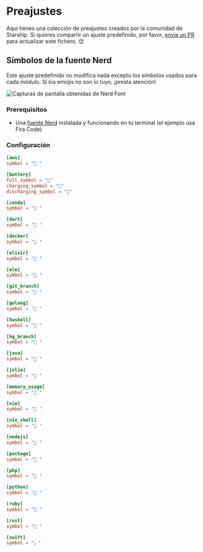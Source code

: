 # Preajustes

Aqui tienes una colección de preajustes creados por la comunidad de Starship. Si quieres compartir un ajuste predefinido, por favor, [envía un PR](https://github.com/starship/starship/edit/master/docs/presets/README.md) para actualizar este fichero. 😊

## Símbolos de la fuente Nerd

Este ajuste predefinido no modifica nada excepto los símbolos usados para cada módulo. Si los emojis no son lo tuyo, ¡presta atención!

![Capturas de pantalla obtenidas de Nerd Font](/presets/nerd-font-symbols.png)

### Prerequisitos

- Una [fuente Nerd](https://www.nerdfonts.com/) instalada y funcionando en tu terminal (el ejemplo usa Fira Code)

### Configuración

```toml
[aws]
symbol = " "

[battery]
full_symbol = ""
charging_symbol = ""
discharging_symbol = ""

[conda]
symbol = " "

[dart]
symbol = " "

[docker]
symbol = " "

[elixir]
symbol = " "

[elm]
symbol = " "

[git_branch]
symbol = " "

[golang]
symbol = " "

[haskell]
symbol = " "

[hg_branch]
symbol = " "

[java]
symbol = " "

[julia]
symbol = " "

[memory_usage]
symbol = " "

[nim]
symbol = " "

[nix_shell]
symbol = " "

[nodejs]
symbol = " "

[package]
symbol = " "

[php]
symbol = " "

[python]
symbol = " "

[ruby]
symbol = " "

[rust]
symbol = " "

[swift]
symbol = "ﯣ "
```
